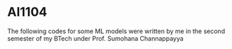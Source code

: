  # AI1104
 The following codes for some ML models were written by me in the second semester of my BTech under Prof. Sumohana Channappayya
